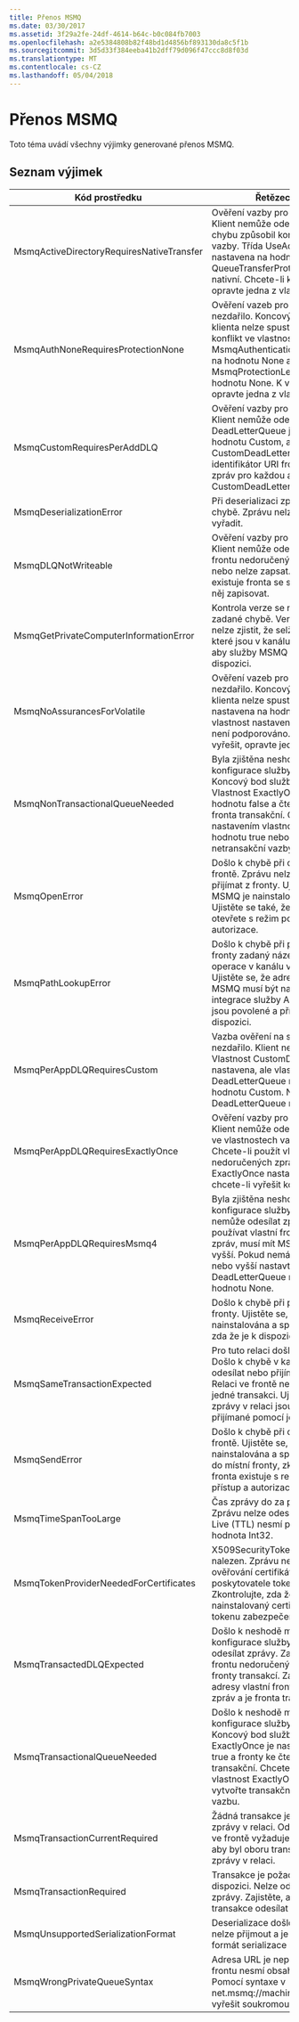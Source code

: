 ```yaml
---
title: Přenos MSMQ
ms.date: 03/30/2017
ms.assetid: 3f29a2fe-24df-4614-b64c-b0c084fb7003
ms.openlocfilehash: a2e5384808b82f48bd1d4856bf893130da8c5f1b
ms.sourcegitcommit: 3d5d33f384eeba41b2dff79d096f47ccc8d8f03d
ms.translationtype: MT
ms.contentlocale: cs-CZ
ms.lasthandoff: 05/04/2018
---
```

# <a name="msmq-transport"></a>Přenos MSMQ
Toto téma uvádí všechny výjimky generované přenos MSMQ.  
  
## <a name="exception-list"></a>Seznam výjimek  
  
|Kód prostředku|Řetězec prostředku|  
|-------------------|---------------------|  
|MsmqActiveDirectoryRequiresNativeTransfer|Ověření vazby pro zprávu se nezdařilo. Klient nemůže odesílat zprávy. Tuto chybu způsobil konflikt ve vlastnostech vazby. Třída UseActiveDirectory je nastavena na hodnotu true a třída QueueTransferProtocol je nastavena na nativní. Chcete-li konflikt vyřešit, opravte jedna z vlastností.|  
|MsmqAuthNoneRequiresProtectionNone|Ověření vazeb pro spuštění služby se nezdařilo. Koncový bod služby nebo klienta nelze spustit. Tuto chybu způsobil konflikt ve vlastnostech vazby. Třída MsmqAuthenticationMode je nastaven na hodnotu None a MsmqProtectionLevel není nastavený na hodnotu None. K vyřešení konfliktu, opravte jedna z vlastností.|  
|MsmqCustomRequiresPerAddDLQ|Ověření vazby pro zprávu se nezdařilo. Klient nemůže odeslat zprávu. DeadLetterQueue je nastaven na hodnotu Custom, ale není zadána třída CustomDeadLetterQueue. Zadejte identifikátor URI fronty nedoručených zpráv pro každou aplikaci ve vlastnosti CustomDeadLetterQueue.|  
|MsmqDeserializationError|Při deserializaci zprávy XML došlo k chybě. Zprávu nelze přijmout a je vyřadit.|  
|MsmqDLQNotWriteable|Ověření vazby pro klienta se nezdařilo. Klient nemůže odeslat zprávu. Zadanou frontu nedoručených zpráv neexistuje nebo nelze zapsat. Zkontrolujte, zda že existuje fronta se správnou autorizací do něj zapisovat.|  
|MsmqGetPrivateComputerInformationError|Kontrola verze se nepovedlo kvůli zadané chybě. Verze služby MSMQ nelze zjistit, že selžou všechny operace, které jsou v kanálu ve frontě. Zajistěte, aby služby MSMQ je nainstalována a je k dispozici.|  
|MsmqNoAssurancesForVolatile|Ověření vazeb pro spuštění služby se nezdařilo. Koncový bod služby nebo klienta nelze spustit. ExactlyOnce je nastavena na hodnotu true a trvanlivé vlastnost nastavena na hodnotu false. To není podporováno. Chcete-li konflikt vyřešit, opravte jednu z těchto vlastností.|  
|MsmqNonTransactionalQueueNeeded|Byla zjištěna neshoda mezi vazby a konfigurace služby MSMQ fronty. Koncový bod služby nelze spustit. Vlastnost ExactlyOnce je nastavena na hodnotu false a čtení zpráv z fronty je fronta transakční. Opravte chybu nastavením vlastnosti ExactlyOnce na hodnotu true nebo vytvoření netransakční vazby.|  
|MsmqOpenError|Došlo k chybě při otevírání zadané frontě. Zprávu nelze odesílat nebo přijímat z fronty. Ujistěte se, že služby MSMQ je nainstalována a spuštěna. Ujistěte se také, že fronty je k dispozici a otevřete s režim požadovaný přístup a autorizace.|  
|MsmqPathLookupError|Došlo k chybě při převodu název cesty fronty zadaný název formátu. Všechny operace v kanálu ve frontě se nezdařilo. Ujistěte se, že adresa fronty je neplatný. MSMQ musí být nainstalován pomocí integrace služby Active Directory, které jsou povolené a přístup k němu je k dispozici.|  
|MsmqPerAppDLQRequiresCustom|Vazba ověření na straně klienta se nezdařilo. Klient nemůže odesílat zprávy. Vlastnost CustomDeadLetterQueue je nastavena, ale vlastnost DeadLetterQueue není nastaven na hodnotu Custom. Nastavte vlastnost DeadLetterQueue na hodnotu Custom.|  
|MsmqPerAppDLQRequiresExactlyOnce|Ověření vazby pro klienta se nezdařilo. Klient nemůže odesílat zprávy. Konflikt ve vlastnostech vazby způsobuje chybu. Chcete-li použít vlastní frontu nedoručených zpráv, musí být ExactlyOnce nastavena na hodnotu true, chcete-li vyřešit konflikt.|  
|MsmqPerAppDLQRequiresMsmq4|Byla zjištěna neshoda mezi vazby a konfigurace služby MSMQ. Klient nemůže odesílat zprávy. Pokud chcete používat vlastní frontu nedoručených zpráv, musí mít MSMQ verze 4.0 nebo vyšší. Pokud nemáte MSMQ verze 4.0 nebo vyšší nastavte vlastnost DeadLetterQueue na systému nebo hodnotu None.|  
|MsmqReceiveError|Došlo k chybě při přijímání zprávy z fronty. Ujistěte se, že služby MSMQ je nainstalována a spuštěna. Zkontrolujte, zda že je k dispozici pro příjem z fronty.|  
|MsmqSameTransactionExpected|Pro tuto relaci došlo k chybě transakce. Došlo k chybě v kanálu relace. Nelze odesílat nebo přijímat zprávy v relaci. Relaci ve frontě nelze přidružit k více než jedné transakci. Ujistěte se, že všechny zprávy v relaci jsou odesílané nebo přijímané pomocí jedné transakce.|  
|MsmqSendError|Došlo k chybě při odesílání do zadané frontě. Ujistěte se, že služby MSMQ je nainstalována a spuštěna. Při odesílání do místní fronty, zkontrolujte, zda že fronta existuje s režim požadovaný přístup a autorizaci.|  
|MsmqTimeSpanTooLarge|Čas zprávy do za provozu je příliš velký. Zprávu nelze odeslat. Zpráva Time To Live (TTL) nesmí překročit maximální hodnota Int32.|  
|MsmqTokenProviderNeededForCertificates|X509SecurityTokenProvider nebyl nalezen. Zprávu nelze odeslat. Režim ověřování certifikátu vyžaduje poskytovatele tokenu X.509. Zkontrolujte, zda že je k dispozici pro nainstalovaný certifikát poskytovatele tokenu zabezpečení.|  
|MsmqTransactedDLQExpected|Došlo k neshodě mezi vazby a konfigurace služby MSMQ. Není možné odesílat zprávy. Zadaná vazba vlastní frontu nedoručených zpráv musí být fronty transakcí. Zajistěte, aby správnost adresy vlastní frontu nedoručených zpráv a je fronta transakční frontou.|  
|MsmqTransactionalQueueNeeded|Došlo k neshodě mezi vazby a konfigurace služby MSMQ fronty. Koncový bod služby nelze spustit. ExactlyOnce je nastavena na hodnotu true a fronty ke čtení zpráv z není transakční. Chcete-li k chybě, nastavte vlastnost ExactlyOnce na false nebo vytvořte transakční fronty pro tuto vazbu.|  
|MsmqTransactionCurrentRequired|Žádná transakce je k dispozici k odeslání zprávy v relaci. Odeslat zprávu v relaci ve frontě vyžaduje transakce. Zajistěte, aby byl oboru transakce k odeslání zprávy v relaci.|  
|MsmqTransactionRequired|Transakce je požadován však není k dispozici. Nelze odesílat nebo přijímat zprávy. Zajistěte, aby byl oboru transakce odesílat nebo přijímat zprávy.|  
|MsmqUnsupportedSerializationFormat|Deserializace došlo k chybě. Zprávu nelze přijmout a je vyřadit. Zadaný formát serializace nepodporuje.|  
|MsmqWrongPrivateQueueSyntax|Adresa URL je neplatná. Adresa URL pro frontu nesmí obsahovat znak "$". Pomocí syntaxe v net.msmq://machine/private/queueName vyřešit soukromou frontu.|

